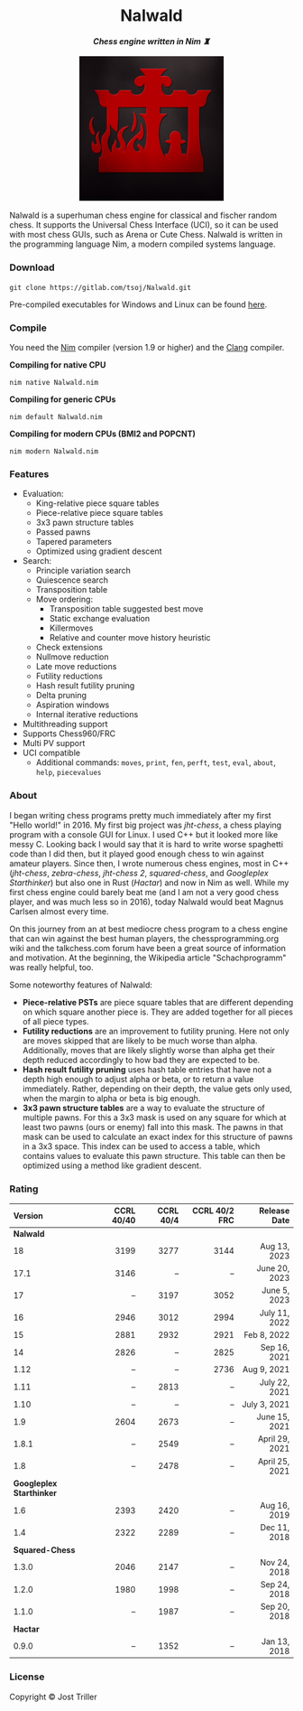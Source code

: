 <div align="center">
<p><h1>Nalwald</h1>
<i><h4>Chess engine written in Nim ♜</h4></i>
<img src="./logo.jpg" width="256">
</h1>
</div>

Nalwald is a superhuman chess engine for classical and fischer random chess. It supports the Universal Chess Interface (UCI), so it can be used with most chess GUIs, such as Arena or Cute Chess. Nalwald is written in the programming language Nim, a modern compiled systems language.

### Download
```
git clone https://gitlab.com/tsoj/Nalwald.git
```
Pre-compiled executables for Windows and Linux can be found [here](https://gitlab.com/tsoj/Nalwald/-/releases).

### Compile

You need the [Nim](https://nim-lang.org/) compiler (version 1.9 or higher) and the [Clang](https://clang.llvm.org/) compiler.

**Compiling for native CPU**
```
nim native Nalwald.nim
```

**Compiling for generic CPUs**
```
nim default Nalwald.nim
```

**Compiling for modern CPUs (BMI2 and POPCNT)**
```
nim modern Nalwald.nim
```

### Features

- Evaluation:
  - King-relative piece square tables
  - Piece-relative piece square tables
  - 3x3 pawn structure tables
  - Passed pawns
  - Tapered parameters
  - Optimized using gradient descent
- Search:
  - Principle variation search
  - Quiescence search
  - Transposition table
  - Move ordering:
    - Transposition table suggested best move
    - Static exchange evaluation
    - Killermoves
    - Relative and counter move history heuristic
  - Check extensions
  - Nullmove reduction
  - Late move reductions
  - Futility reductions
  - Hash result futility pruning
  - Delta pruning
  - Aspiration windows
  - Internal iterative reductions
- Multithreading support
- Supports Chess960/FRC
- Multi PV support
- UCI compatible
  - Additional commands: `moves`, `print`, `fen`, `perft`, `test`, `eval`, `about`, `help`, `piecevalues`

### About

I began writing chess programs pretty much immediately after my first "Hello world!" in 2016. My first big project was *jht-chess*, a chess playing program with a console GUI for Linux. I used C++ but it looked more like messy C. Looking back I would say that it is hard to write worse spaghetti code than I did then, but it played good enough chess to win against amateur players. Since then, I wrote numerous chess engines, most in C++ (*jht-chess*, *zebra-chess*, *jht-chess 2*, *squared-chess*, and *Googleplex Starthinker*) but also one in Rust (*Hactar*) and now in Nim as well. While my first chess engine could barely beat me (and I am not a very good chess player, and was much less so in 2016), today Nalwald would beat Magnus Carlsen almost every time.

On this journey from an at best mediocre chess program to a chess engine that can win against the best human players, the chessprogramming.org wiki and the talkchess.com forum have been a great source of information and motivation. At the beginning, the Wikipedia article "Schachprogramm" was really helpful, too.

Some noteworthy features of Nalwald:
- **Piece-relative PSTs** are piece square tables that are different depending on which square another piece is. They are added together for all pieces of all piece types.
- **Futility reductions** are an improvement to futility pruning. Here not only are moves skipped that are likely to be much worse than alpha. Additionally, moves that are likely slightly worse than alpha get their depth reduced accordingly to how bad they are expected to be.
- **Hash result futility pruning** uses hash table entries that have not a depth high enough to adjust alpha or beta, or to return a value immediately. Rather, depending on their depth, the value gets only used, when the margin to alpha or beta is big enough.
- **3x3 pawn structure tables** are a way to evaluate the structure of multiple pawns. For this a 3x3 mask is used on any square for which at least two pawns (ours or enemy) fall into this mask. The pawns in that mask can be used to calculate an exact index for this structure of pawns in a 3x3 space. This index can be used to access a table, which contains values to evaluate this pawn structure. This table can then be optimized using a method like gradient descent.

### Rating

| Version | CCRL 40/40 | CCRL 40/4 | CCRL 40/2 FRC | Release Date |
| :------ | ---------: | --------: | ------------: | -----------: |
| **Nalwald**                                                     |
| 18      |       3199 |      3277 |        3144 |   Aug 13, 2023 |
| 17.1    |       3146 |         – |           – |  June 20, 2023 |
| 17      |          – |      3197 |        3052 |   June 5, 2023 |
| 16      |       2946 |      3012 |        2994 |  July 11, 2022 |
| 15      |       2881 |      2932 |        2921 |    Feb 8, 2022 |
| 14      |       2826 |         – |        2825 |   Sep 16, 2021 |
| 1.12    |          – |         – |        2736 |    Aug 9, 2021 |
| 1.11    |          – |      2813 |           – |  July 22, 2021 |
| 1.10    |          – |         – |           – |   July 3, 2021 |
| 1.9     |       2604 |      2673 |           – |  June 15, 2021 |
| 1.8.1   |          – |      2549 |           – | April 29, 2021 |
| 1.8     |          – |      2478 |           – | April 25, 2021 |
| **Googleplex Starthinker**                                      |
| 1.6     |       2393 |      2420 |           – |   Aug 16, 2019 |
| 1.4     |       2322 |      2289 |           – |   Dec 11, 2018 |
| **Squared-Chess**                                               |
| 1.3.0   |       2046 |      2147 |           – |   Nov 24, 2018 |
| 1.2.0   |       1980 |      1998 |           – |   Sep 24, 2018 |
| 1.1.0   |          – |      1987 |           – |   Sep 20, 2018 |
| **Hactar**                                                      |
| 0.9.0   |          – |      1352 |           – |   Jan 13, 2018 |

### License

Copyright © Jost Triller
